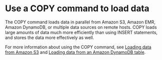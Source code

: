 # Use a COPY command to load data<a name="c_best-practices-use-copy"></a>

The COPY command loads data in parallel from Amazon S3, Amazon EMR, Amazon DynamoDB, or multiple data sources on remote hosts\. COPY loads large amounts of data much more efficiently than using INSERT statements, and stores the data more effectively as well\.

 For more information about using the COPY command, see [Loading data from Amazon S3](t_Loading-data-from-S3.md) and [Loading data from an Amazon DynamoDB table](t_Loading-data-from-dynamodb.md)\.